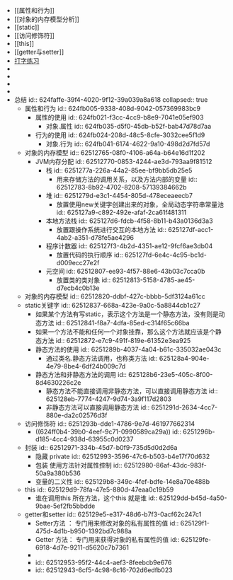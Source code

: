 - [[属性和行为]]
- [[对象的内存模型分析]]
- [[static]]
- [[访问修饰符]]
- [[this]]
- [[getter与setter]]
- [打字练习](https://github.com/Kaiyiwing/qwerty-learner)
-
-
-
-
- 总结
  id:: 624faffe-39f4-4020-9f12-39a039a8a618
  collapsed:: true
	- 属性和行为
	  id:: 624fb005-9338-408d-9042-057369983bc9
		- 属性的使用
		  id:: 624fb021-f3cc-4cc9-b8e9-7041e05ef903
			- 对象.属性
			  id:: 624fb035-d5f0-45db-b52f-bab47d78d7aa
		- 行为的使用
		  id:: 624fb024-208d-48c5-8cfe-3032cee5f1d9
			- 对象.行为
			  id:: 624fb041-6174-4622-9a10-498d2d7fd57d
	- 对象的内存模型
	  id:: 62512765-08f0-4106-a64a-b64e16d1f202
		- JVM内存分配
		  id:: 62512770-0853-4244-ae3d-793aa9f81512
			- 栈
			  id:: 6251277a-226a-44a2-85ee-bf9bb5db25e5
				- 用来存储方法的调用关系，以及方法内部的变量
				  id:: 62512783-8b92-4702-8208-57139384662b
			- 堆
			  id:: 6251279d-e3c1-4454-805d-478eceaeecb7
				- 放置使用new关键字创建出来的对象，全局动态字符串常量池
				  id:: 625127a9-c892-492e-afaf-2ca61f481311
			- 本地方法栈
			  id:: 625127d6-fdcb-4f58-8b11-b43a0136d3a3
				- 放置跟操作系统进行交互的本地方法
				  id:: 625127df-acc1-4ab2-a351-d78fe5ae4296
			- 程序计数器
			  id:: 625127f3-4b2d-4351-ae12-9fcf6ae3db04
				- 放置代码的执行顺序
				  id:: 625127fd-6e4c-4c95-bc1d-d009ecc27e2f
			- 元空间
			  id:: 62512807-ee93-4f57-88e6-43b03c7cca0b
				- 放置类的类对象
				  id:: 62512813-5158-4785-ae45-d7ecb4c0b13e
	- 对象的内存模型
	  id:: 62512820-ddbf-427c-bbbb-5df3124a61cc
	- static关键字
	  id:: 62512837-668a-423e-9a0c-5a8844cb1c27
		- 如果某个方法有写static，表示这个方法是一个静态方法，没有则是动态方法
		  id:: 62512841-f8a7-4dfa-85ed-c314f65c66ba
		- 如果一个方法不能和任何一个对象挂靠，那么这个方法就应该是个静态方法
		  id:: 62512872-e7c9-491f-819e-61352e3ea925
		- 静态方法的使用
		  id:: 6251289b-4037-4a04-b61c-335032ae043c
			- 通过类名.静态方法调用，也称类方法
			  id:: 625128a4-904e-4e79-8be4-6df24b009c7d
		- 静态方法和非静态方法的调用
		  id:: 625128b6-23e5-405c-8f00-8d4630226c2e
			- 静态方法不能直接调用非静态方法，可以直接调用静态方法
			  id:: 625128eb-7774-4247-9d74-3a9f117d2803
			- 非静态方法可以直接调用静态方法
			  id:: 6251291d-2634-4cc7-880e-da2c02576d3f
	- 访问修饰符
	  id:: 6251293b-dde1-4786-9e7d-461977662314
		- ((624ff0b4-39b0-4eef-9c71-0990589ca29a))
		  id:: 6251296b-d185-4cc4-938d-63955c0d0237
	- 封装
	  id:: 62512971-334b-45d7-b0f9-735d5d0d2d6a
		- 隐藏 private
		  id:: 62512993-3596-47c6-b503-b4e17f70d632
		- 包装 使用方法针对属性控制
		  id:: 62512980-86af-43dc-983f-50a9a380b536
		- 变量的二义性
		  id:: 625129b8-349c-4fef-bdfe-14e8a70e488b
	- this
	  id:: 625129d9-78fa-47e5-880d-47eaa0c19b59
		- 谁在调用this 所在方法，这个this 就是谁
		  id:: 625129dd-b45d-4a50-9bae-5ef2fb5bbdde
	- getter和setter
	  id:: 625129e5-e317-48d6-b7f3-0acf62c247c1
		- Setter方法 ： 专门用来修改对象的私有属性的值
		  id:: 625129f1-475d-4d1b-b950-1392bd7c988a
		- Getter 方法： 专门用来获得对象的私有属性的值
		  id:: 625129fe-6918-4d7e-9211-d5620c7b7361
		-
		- id:: 62512953-95f2-44c4-aef3-8feebcb9e676
		- id:: 62512943-6cf5-4c98-8c16-702d6edfb023